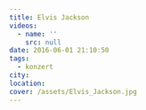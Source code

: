 ```yaml
---
title: Elvis Jackson
videos:
  - name: ''
    src: null
date: 2016-06-01 21:10:50
tags:
  - konzert
city:
location:
cover: /assets/Elvis_Jackson.jpg
---
```

